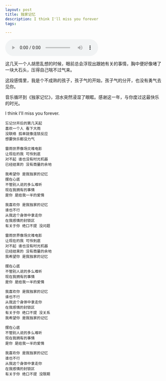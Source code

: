 ```yaml
---
layout: post
title: 独家记忆
description: I think I'll miss you forever
tags:

---
```


<audio src="https://m1.jixun.moe/402276504/192000/ffa2d89c5817317f88ef206118ebd76b4772eddd9ecb09da1a4d5c863225bf28" id="preview" controls="controls" autoplay></audio>

这几天一个人胡思乱想的时候，眼前总会浮现出跟她有关的事情，胸中便好像堵了一块大石头，压得自己喘不过气来。

这段感情里，我是个不成熟的孩子，孩子气的开始，孩子气的分开，也没有勇气去见你。

音乐循环到《独家记忆》，泪水突然浸湿了眼眶。感谢这一年，与你度过这最快乐的时光。

I think I'll miss you forever.

```
忘记分开后的第几天起
喜欢一个人 看下大雨
没联络 孤单就像连锁反应
想要快乐都没力气
 
雷雨世界像场灾难电影
让现在的我 可怜到底
对不起 谁也没有时光机器
已经结束的 没有商量的余地
 
我希望你 是我独家的记忆
摆在心底
不管别人说的多么难听
现在我拥有的事情
是你 是给我一半的爱情
 
我喜欢你 是我独家的记忆
谁也不行
从我这个身体中拿走你
在我感情的封锁区
有关于你 绝口不提 没问题
 
雷雨世界像场灾难电影
让现在的我 可怜到底
对不起 谁也没有时光机器
已经结束的 没有商量的余地
我希望你 是我独家的记忆
 
摆在心底
不管别人说的多么难听
现在我拥有的事情
是你 是给我一半的爱情
 
我喜欢你 是我独家的记忆
谁也不行
从我这个身体中拿走你
在我感情的封锁区
有关于你 绝口不提 没关系
我希望你 是我独家的记忆
 
摆在心底
不管别人说的多么难听
现在我拥有的事情
是你 是给我一半的爱情
 
我喜欢你 是我独家的记忆
谁也不行
从我这个身体中拿走你
在我感情的封锁区
有关于你 绝口不提 没限期
```
